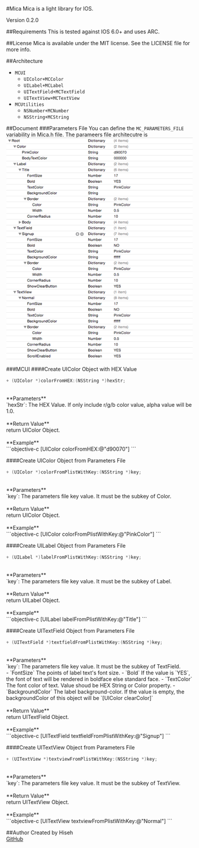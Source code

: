 #Mica
Mica is a light library for IOS. 

Version 0.2.0

##Requirements
This is tested against IOS 6.0+ and uses ARC.

##License
Mica is available under the MIT license. See the LICENSE file for more info.

##Architecture
* `MCUI`
	- `UIColor+MCColor`
	- `UILabel+MCLabel`
	- `UITextField+MCTextField`
	- `UITextView+MCTextView`
* `MCUtilities`
	- `NSNumber+MCNumber`
	- `NSString+MCString`

##Document
###Parameters File
You can define the `MC_PARAMETERS_FILE` variability in Mica.h file. The parameers file architecutre is
![Parameters File Screenshot](/doc/parameters_file_screenshot.png)

###MCUI
####Create UIColor Object with HEX Value
```objective-c
+ (UIColor *)colorFromHEX:(NSString *)hexStr;
```
<br />
**Parameters**<br />
`hexStr`: The HEX Value. If only include r/g/b color value, alpha value will be 1.0.
<br /><br />
**Return Value**<br />
return UIColor Object.
<br /><br />
**Example**<br />
```objective-c
[UIColor colorFromHEX:@"d90070"]
```

####Create UIColor Object from Parameters File
```objective-c
+ (UIColor *)colorFromPlistWithKey:(NSString *)key;
```
<br />
**Parameters**<br />
`key`: The parameters file key value. It must be the subkey of Color.
<br /><br />
**Return Value**<br />
return UIColor Object.
<br /><br />
**Example**<br />
```objective-c
[UIColor colorFromPlistWithKey:@"PinkColor"]
```

####Create UILabel Object from Parameters File
```objective-c
+ (UILabel *)labelFromPlistWithKey:(NSString *)key;
```
<br />
**Parameters**<br />
`key`: The parameters file key value. It must be the subkey of Label.
<br /><br />
**Return Value**<br />
return UILabel Object.
<br /><br />
**Example**<br />
```objective-c
[UILabel labelFromPlistWithKey:@"Title"]
```

####Create UITextField Object from Parameters File
```objective-c
+ (UITextField *)textfieldFromPlistWithKey:(NSString *)key;
```
<br />
**Parameters**<br />
`key`: The parameters file key value. It must be the subkey of TextField.<br />
- `FontSize` The points of label text's font size.
- `Bold` If the value is `YES`, the font of text will be rendered in boldface else standard face.
- `TextColor` The font color of text. Value shoud be HEX String or Color property.
- `BackgroundColor` The label background-color. If the value is empty, the backgroundColor of this object will be `[UIColor clearColor]`
<br /><br />
**Return Value**<br />
return UITextField Object.
<br /><br />
**Example**<br />
```objective-c
[UITextField textfieldFromPlistWithKey:@"Signup"]
```

####Create UITextView Object from Parameters File
```objective-c
+ (UITextView *)textviewFromPlistWithKey:(NSString *)key;
```
<br />
**Parameters**<br />
`key`: The parameters file key value. It must be the subkey of TextView.
<br /><br />
**Return Value**<br />
return UITextView Object.
<br /><br />
**Example**<br />
```objective-c
[UITextView textviewFromPlistWithKey:@"Normal"]
```

##Author
Created by Hiseh<br />
[GitHub](https://github.com/hiseh/Mica.git)

